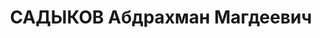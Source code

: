 ---
title: САДЫКОВ Абдрахман Магдеевич
description: "Род. в 1904, Оренбургская губ., Челябинский уезд, дер. Азнанино, татарин,\
  \ обр.: высшее, б/п. Проживал: Казань, ул. Тукаевская, д. 34, кв. 8. Студент 4-го\
  \ курса Казанского педагогического института. \n  Арестован 09.06.1937. Обв. в участии\
  \ в к.-р. террористической троцкистской националистической организации. Приговор:\
  \ ВК ВС СССР, 02.11.1937 – ВМН. Расстрелян 02.11.1937, г.Москва. \n  Реабилитирован\
  \ Прокуратурой РФ 09.03.1992"
---